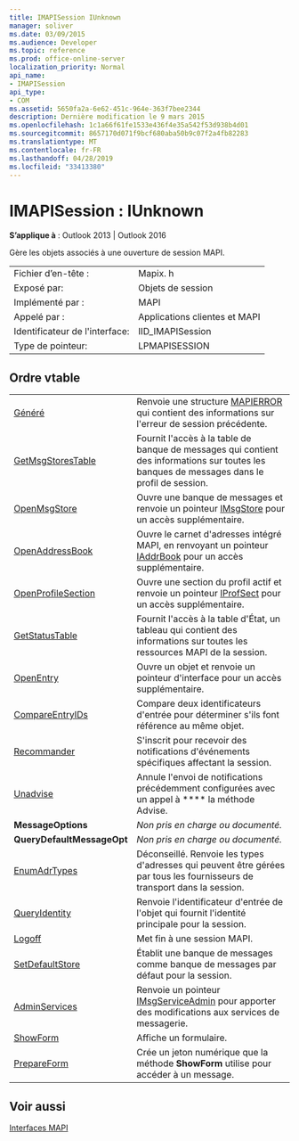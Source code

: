 ```yaml
---
title: IMAPISession IUnknown
manager: soliver
ms.date: 03/09/2015
ms.audience: Developer
ms.topic: reference
ms.prod: office-online-server
localization_priority: Normal
api_name:
- IMAPISession
api_type:
- COM
ms.assetid: 5650fa2a-6e62-451c-964e-363f7bee2344
description: Dernière modification le 9 mars 2015
ms.openlocfilehash: 1c1a66f61fe1533e436f4e35a542f53d938b4d01
ms.sourcegitcommit: 8657170d071f9bcf680aba50b9c07f2a4fb82283
ms.translationtype: MT
ms.contentlocale: fr-FR
ms.lasthandoff: 04/28/2019
ms.locfileid: "33413380"
---
```

# <a name="imapisession--iunknown"></a>IMAPISession : IUnknown

  
  
**S’applique à** : Outlook 2013 | Outlook 2016 
  
Gère les objets associés à une ouverture de session MAPI.
  
|||
|:-----|:-----|
|Fichier d’en-tête :  <br/> |Mapix. h  <br/> |
|Exposé par:  <br/> |Objets de session  <br/> |
|Implémenté par :  <br/> |MAPI  <br/> |
|Appelé par :  <br/> |Applications clientes et MAPI  <br/> |
|Identificateur de l'interface:  <br/> |IID_IMAPISession  <br/> |
|Type de pointeur:  <br/> |LPMAPISESSION  <br/> |
   
## <a name="vtable-order"></a>Ordre vtable

|||
|:-----|:-----|
|[Généré](imapisession-getlasterror.md) <br/> |Renvoie une structure [MAPIERROR](mapierror.md) qui contient des informations sur l'erreur de session précédente.  <br/> |
|[GetMsgStoresTable](imapisession-getmsgstorestable.md) <br/> |Fournit l'accès à la table de banque de messages qui contient des informations sur toutes les banques de messages dans le profil de session.  <br/> |
|[OpenMsgStore](imapisession-openmsgstore.md) <br/> |Ouvre une banque de messages et renvoie un pointeur [IMsgStore](imsgstoreimapiprop.md) pour un accès supplémentaire.  <br/> |
|[OpenAddressBook](imapisession-openaddressbook.md) <br/> |Ouvre le carnet d'adresses intégré MAPI, en renvoyant un pointeur [IAddrBook](iaddrbookimapiprop.md) pour un accès supplémentaire.  <br/> |
|[OpenProfileSection](imapisession-openprofilesection.md) <br/> |Ouvre une section du profil actif et renvoie un pointeur [IProfSect](iprofsectimapiprop.md) pour un accès supplémentaire.  <br/> |
|[GetStatusTable](imapisession-getstatustable.md) <br/> |Fournit l'accès à la table d'État, un tableau qui contient des informations sur toutes les ressources MAPI de la session.  <br/> |
|[OpenEntry](imapisession-openentry.md) <br/> |Ouvre un objet et renvoie un pointeur d'interface pour un accès supplémentaire.  <br/> |
|[CompareEntryIDs](imapisession-compareentryids.md) <br/> |Compare deux identificateurs d'entrée pour déterminer s'ils font référence au même objet.  <br/> |
|[Recommander](imapisession-advise.md) <br/> |S'inscrit pour recevoir des notifications d'événements spécifiques affectant la session.  <br/> |
|[Unadvise](imapisession-unadvise.md) <br/> |Annule l'envoi de notifications précédemment configurées avec un appel à **** la méthode Advise.  <br/> |
|**MessageOptions** <br/> | *Non pris en charge ou documenté.*  <br/> |
|**QueryDefaultMessageOpt** <br/> | *Non pris en charge ou documenté.*  <br/> |
|[EnumAdrTypes](imapisession-enumadrtypes.md) <br/> |Déconseillé. Renvoie les types d'adresses qui peuvent être gérées par tous les fournisseurs de transport dans la session.  <br/> |
|[QueryIdentity](imapisession-queryidentity.md) <br/> |Renvoie l'identificateur d'entrée de l'objet qui fournit l'identité principale pour la session.  <br/> |
|[Logoff](imapisession-logoff.md) <br/> |Met fin à une session MAPI.  <br/> |
|[SetDefaultStore](imapisession-setdefaultstore.md) <br/> |Établit une banque de messages comme banque de messages par défaut pour la session.  <br/> |
|[AdminServices](imapisession-adminservices.md) <br/> |Renvoie un pointeur [IMsgServiceAdmin](imsgserviceadminiunknown.md) pour apporter des modifications aux services de messagerie.  <br/> |
|[ShowForm](imapisession-showform.md) <br/> |Affiche un formulaire.  <br/> |
|[PrepareForm](imapisession-prepareform.md) <br/> |Crée un jeton numérique que la méthode **ShowForm** utilise pour accéder à un message.  <br/> |
   
## <a name="see-also"></a>Voir aussi



[Interfaces MAPI](mapi-interfaces.md)

